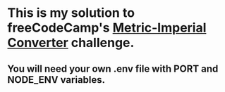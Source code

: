 # This is my solution to freeCodeCamp's [Metric-Imperial Converter](https://www.freecodecamp.org/learn/quality-assurance/quality-assurance-projects/metric-imperial-converter) challenge.
## You will need your own .env file with PORT and NODE_ENV variables.